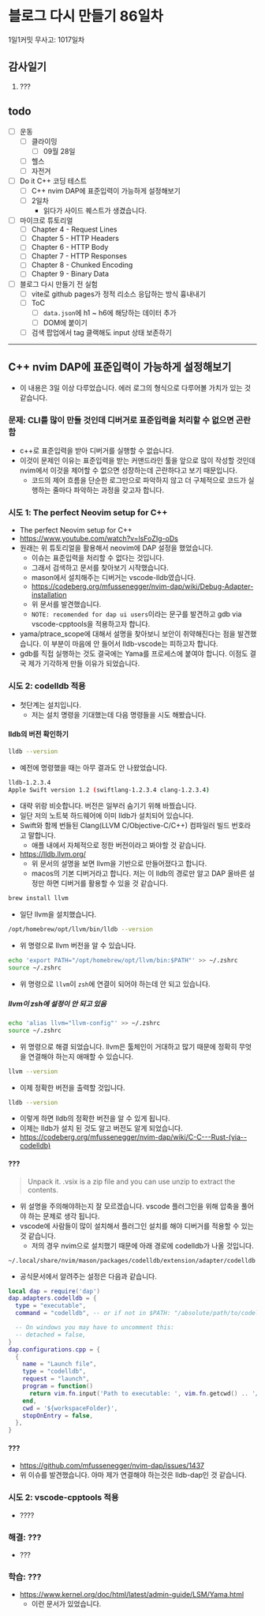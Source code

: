 # 블로그 다시 만들기 86일차

1일1커밋 무사고: 1017일차

## 감사일기

1. ???

## todo

- [ ] 운동
  - [ ] 클라이밍
    - [ ] 09월 28일
  - [ ] 헬스
  - [ ] 자전거
- [ ] Do it C++ 코딩 테스트
  - [ ] C++ nvim DAP에 표준입력이 가능하게 설정해보기
  - [ ] 2일차
    - 읽다가 사이드 퀘스트가 생겼습니다.
- [ ] 마이크로 튜토리얼
  - [ ] Chapter 4 - Request Lines
  - [ ] Chapter 5 - HTTP Headers
  - [ ] Chapter 6 - HTTP Body
  - [ ] Chapter 7 - HTTP Responses
  - [ ] Chapter 8 - Chunked Encoding
  - [ ] Chapter 9 - Binary Data
- [ ] 블로그 다시 만들기 전 실험
  - [ ] vite로 github pages가 정적 리소스 응답하는 방식 흉내내기
  - [ ] ToC
    - [ ] `data.json`에 h1 ~ h6에 해당하는 데이터 추가
    - [ ] DOM에 붙이기
  - [ ] 검색 팝업에서 tag 클랙해도 input 상태 보존하기

---

## C++ nvim DAP에 표준입력이 가능하게 설정해보기

- 이 내용은 3일 이상 다루었습니다. 에러 로그의 형식으로 다루어볼 가치가 있는 것 같습니다.

### 문제: CLI를 많이 만들 것인데 디버거로 표준입력을 처리할 수 없으면 곤란함

- c++로 표준입력을 받아 디버거를 실행할 수 없습니다.
- 이것이 문제인 이유는 표준입력을 받는 커맨드라인 툴을 앞으로 많이 작성할 것인데 nvim에서 이것을 제어할 수 없으면 성장하는데 곤란하다고 보기 때문입니다.
  - 코드의 제어 흐름을 단순한 로그만으로 파악하지 않고 더 구체적으로 코드가 실행하는 줄마다 파악하는 과정을 갖고자 합니다.

### 시도 1: The perfect Neovim setup for C++

- The perfect Neovim setup for C++
- https://www.youtube.com/watch?v=lsFoZIg-oDs
- 원래는 위 튜토리얼을 활용해서 neovim에 DAP 설정을 했었습니다.
  - 이슈는 표준입력을 처리할 수 없다는 것입니다.
  - 그래서 검색하고 문서를 찾아보기 시작했습니다.
  - mason에서 설치해주는 디버거는 vscode-lldb였습니다.
  - https://codeberg.org/mfussenegger/nvim-dap/wiki/Debug-Adapter-installation
  - 위 문서를 발견했습니다.
  - `NOTE: recomended for dap ui users`이라는 문구를 발견하고 gdb via vscode-cpptools을 적용하고자 합니다.
- yama/ptrace_scope에 대해서 설명을 찾아보니 보안이 취약해진다는 점을 발견했습니다. 이 부분이 마음에 안 들어서 lldb-vscode는 피하고자 합니다.
- gdb를 직접 실행하는 것도 결국에는 Yama를 프로세스에 붙여야 합니다. 이점도 결국 제가 기각하게 만들 이유가 되었습니다.

### 시도 2: codelldb 적용

- 첫단계는 설치입니다.
  - 저는 설치 명령을 기대했는데 다음 명령들을 시도 해봤습니다.

#### lldb의 버전 확인하기

```sh
lldb --version
```

- 예전에 명령했을 때는 아무 결과도 안 나왔었습니다.

```sh
lldb-1.2.3.4
Apple Swift version 1.2 (swiftlang-1.2.3.4 clang-1.2.3.4)
```

- 대략 위랑 비슷합니다. 버전은 일부러 숨기기 위해 바꿨습니다.
- 일단 저의 노트북 하드웨어에 이미 lldb가 설치되어 있습니다.
- Swift와 함께 번들된 Clang(LLVM C/Objective-C/C++) 컴파일러 빌드 번호라고 말합니다.
  - 애플 내에서 자체적으로 정한 버전이라고 봐야할 것 같습니다.
- https://lldb.llvm.org/
  - 위 문서의 설명을 보면 llvm을 기반으로 만들어졌다고 합니다.
  - macos의 기본 디버거라고 합니다. 저는 이 lldb의 경로만 알고 DAP 올바른 설정만 하면 디버거를 활용할 수 있을 것 같습니다.

```sh
brew install llvm
```

- 일단 llvm을 설치했습니다.

```sh
/opt/homebrew/opt/llvm/bin/lldb --version
```

- 위 명령으로 llvm 버전을 알 수 있습니다.

```sh
echo 'export PATH="/opt/homebrew/opt/llvm/bin:$PATH"' >> ~/.zshrc
source ~/.zshrc
```

- 위 명령으로 `llvm`이 `zsh`에 연결이 되어야 하는데 안 되고 있습니다.

##### llvm이 zsh에 설정이 안 되고 있음

```sh
echo 'alias llvm="llvm-config"' >> ~/.zshrc
source ~/.zshrc
```

- 위 명령으로 해결 되었습니다. llvm은 툴체인이 거대하고 많기 때문에 정확히 무엇을 연결해야 하는지 애매할 수 있습니다.

```sh
llvm --version
```

- 이제 정확한 버전을 출력할 것입니다.

```sh
lldb --version
```

- 이렇게 하면 lldb의 정확한 버전을 알 수 있게 됩니다.
- 이제는 lldb가 설치 된 것도 알고 버전도 알게 되었습니다.
- https://codeberg.org/mfussenegger/nvim-dap/wiki/C-C---Rust-(via--codelldb)

#### ???

> Unpack it. .vsix is a zip file and you can use unzip to extract the contents.

- 위 설명을 주의해야하는지 잘 모르겠습니다. vscode 플러그인을 위해 압축을 풀어야 하는 문제로 생각 됩니다.
- vscode에 사람들이 많이 설치해서 플러그인 설치를 해야 디버거를 적용할 수 있는 것 같습니다.
  - 저의 경우 nvim으로 설치했기 때문에 아래 경로에 codelldb가 나올 것입니다.

```
~/.local/share/nvim/mason/packages/codelldb/extension/adapter/codelldb
```

- 공식문서에서 알려주는 설정은 다음과 같습니다.

```lua
local dap = require('dap')
dap.adapters.codelldb = {
  type = "executable",
  command = "codelldb", -- or if not in $PATH: "/absolute/path/to/codelldb"

  -- On windows you may have to uncomment this:
  -- detached = false,
}
dap.configurations.cpp = {
  {
    name = "Launch file",
    type = "codelldb",
    request = "launch",
    program = function()
      return vim.fn.input('Path to executable: ', vim.fn.getcwd() .. '/', 'file')
    end,
    cwd = '${workspaceFolder}',
    stopOnEntry = false,
  },
}
```

#### ???

- https://github.com/mfussenegger/nvim-dap/issues/1437
- 위 이슈를 발견했습니다. 아마 제가 연결해야 하는것은 lldb-dap인 것 같습니다.

### 시도 2: vscode-cpptools 적용

- ????

### 해결: ???

- ???

### 학습: ???

- https://www.kernel.org/doc/html/latest/admin-guide/LSM/Yama.html
  - 이런 문서가 있었습니다.
